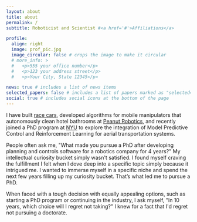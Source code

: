 ```yaml
---
layout: about
title: about
permalink: /
subtitle: Roboticist and Scientist #<a href='#'>Affiliations</a>

profile:
  align: right
  image: prof_pic.jpg
  image_circular: false # crops the image to make it circular
  # more_info: >
  #   <p>555 your office number</p>
  #   <p>123 your address street</p>
  #   <p>Your City, State 12345</p>

news: true # includes a list of news items
selected_papers: false # includes a list of papers marked as "selected={true}"
social: true # includes social icons at the bottom of the page
---
```


I have built [race cars](https://motorsports.illinois.edu/), developed algorithms for mobile manipulators that autonomously clean hotel bathrooms at [Peanut Robotics](https://www.peanutrobotics.com/), and recently joined a PhD program at [NYU](https://wp.nyu.edu/arpl/) to explore the integration of Model Predictive Control and Reinforcement Learning for aerial transportation systems.

People often ask me, "What made you pursue a PhD after developing planning and controls software for a robotics company for 4 years?" My intellectual curiosity bucket simply wasn't satisfied. I found myself craving the fulfillment I felt when I dove deep into a specific topic simply because it intrigued me. I wanted to immerse myself in a specific niche and spend the next few years filling up my curiosity bucket. That’s what led me to pursue a PhD.

When faced with a tough decision with equally appealing options, such as starting a PhD program or continuing in the industry, I ask myself, "In 10 years, which choice will I regret not taking?" I knew for a fact that I'd regret not pursuing a doctorate.
